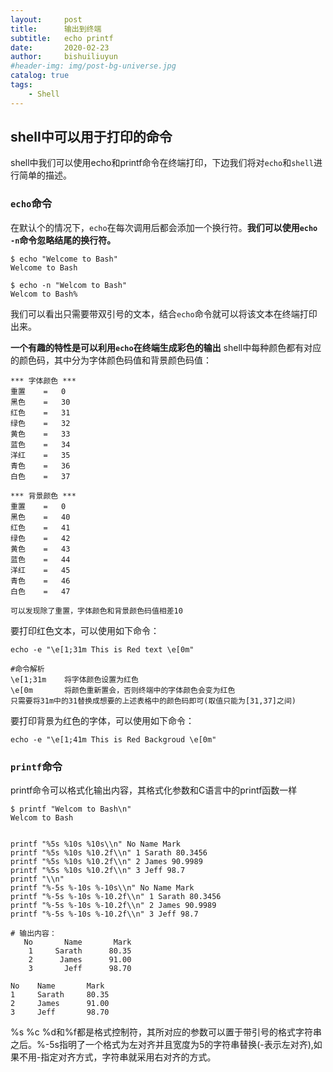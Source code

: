 ```yaml
---                                                                                                    
layout:     post                                                                                       
title:      输出到终端                                                     
subtitle:   echo printf                                                                   
date:       2020-02-23                                                                                 
author:     bishuiliuyun                                                                                         
#header-img: img/post-bg-universe.jpg                                                                   
catalog: true                                                                                          
tags:                                                                                                  
    - Shell                                                                                              
--- 
```



## shell中可以用于打印的命令
shell中我们可以使用echo和printf命令在终端打印，下边我们将对`echo`和`shell`进行简单的描述。

### `echo`命令
在默认个的情况下，`echo`在每次调用后都会添加一个换行符。**我们可以使用`echo -n`命令忽略结尾的换行符。**
```shell
$ echo "Welcome to Bash"             
Welcome to Bash

$ echo -n "Welcom to Bash"                  
Welcom to Bash%
```
我们可以看出只需要带双引号的文本，结合`echo`命令就可以将该文本在终端打印出来。

**一个有趣的特性是可以利用`echo`在终端生成彩色的输出**
shell中每种颜色都有对应的颜色码，其中分为字体颜色码值和背景颜色码值：
```shell
*** 字体颜色 ***
重置    =   0
黑色    =   30
红色    =   31
绿色    =   32
黄色    =   33
蓝色    =   34
洋红    =   35
青色    =   36
白色    =   37

*** 背景颜色 ***
重置    =   0
黑色    =   40
红色    =   41
绿色    =   42
黄色    =   43
蓝色    =   44
洋红    =   45
青色    =   46
白色    =   47

可以发现除了重置，字体颜色和背景颜色码值相差10
```
要打印红色文本，可以使用如下命令：
```shell
echo -e "\e[1;31m This is Red text \e[0m"

#命令解析
\e[1;31m    将字体颜色设置为红色
\e[0m       将颜色重新置会，否则终端中的字体颜色会变为红色
只需要将31m中的31替换成想要的上述表格中的颜色码即可(取值只能为[31,37]之间)
```
要打印背景为红色的字体，可以使用如下命令：
```shell
echo -e "\e[1;41m This is Red Backgroud \e[0m"
```


### `printf`命令
printf命令可以格式化输出内容，其格式化参数和C语言中的printf函数一样
```shell
$ printf "Welcom to Bash\n"
Welcom to Bash


printf "%5s %10s %10s\\n" No Name Mark
printf "%5s %10s %10.2f\\n" 1 Sarath 80.3456
printf "%5s %10s %10.2f\\n" 2 James 90.9989
printf "%5s %10s %10.2f\\n" 3 Jeff 98.7
printf "\\n"
printf "%-5s %-10s %-10s\\n" No Name Mark
printf "%-5s %-10s %-10.2f\\n" 1 Sarath 80.3456
printf "%-5s %-10s %-10.2f\\n" 2 James 90.9989
printf "%-5s %-10s %-10.2f\\n" 3 Jeff 98.7

# 输出内容：
   No       Name       Mark
    1     Sarath      80.35
    2      James      91.00
    3       Jeff      98.70

No    Name       Mark      
1     Sarath     80.35     
2     James      91.00     
3     Jeff       98.70
```
%s %c %d和%f都是格式控制符，其所对应的参数可以置于带引号的格式字符串之后。%-5s指明了一个格式为左对齐并且宽度为5的字符串替换(-表示左对齐),如果不用-指定对齐方式，字符串就采用右对齐的方式。

